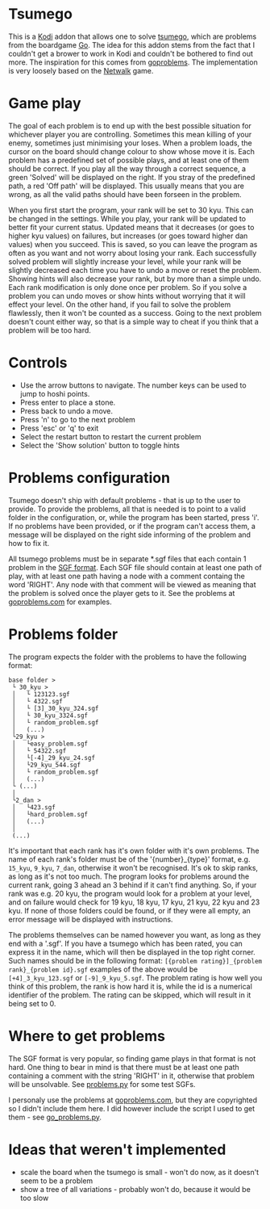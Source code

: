# Tsumego
  This is a [Kodi](http://kodi.tv/) addon that allows one to solve [tsumego](https://en.wikipedia.org/wiki/Tsumego), which are problems from the boardgame [Go](https://en.wikipedia.org/wiki/Go_%28game%29). The idea for this addon stems from the fact that I couldn't get a brower to work in Kodi and couldn't be bothered to find out more. The inspiration for this comes from [goproblems](http://www.goproblems.com). The implementation is very loosely based on the [Netwalk](http://kodi.wiki/view/Add-on:Netwalk_Game) game.

# Game play
  The goal of each problem is to end up with the best possible situation for whichever player you are controlling. Sometimes this mean killing of your enemy, sometimes just minimising your loses. When a problem loads, the cursor on the board should change colour to show whose move it is. Each problem has a predefined set of possible plays, and at least one of them should be correct. If you play all the way through a correct sequence, a green 'Solved' will be displayed on the right. If you stray of the predefined path, a red 'Off path' will be displayed. This usually means that you are wrong, as all the valid paths should have been forseen in the problem.
  
  When you first start the program, your rank will be set to 30 kyu. This can be changed in the settings. While you play, your rank will be updated to better fit your current status. Updated means that it decreases (or goes to higher kyu values) on failures, but increases (or goes toward higher dan values) when you succeed. This is saved, so you can leave the program as often as you want and not worry about losing your rank. Each successfully solved problem will slightly increase your level, while your rank will be slightly decreased each time you have to undo a move or reset the problem. Showing hints will also decrease your rank, but by more than a simple undo. Each rank modification is only done once per problem. So if you solve a problem you can undo moves or show hints without worrying that it will effect your level. On the other hand, if you fail to solve the problem flawlessly, then it won't be counted as a success. Going to the next problem doesn't count either way, so that is a simple way to cheat if you think that a problem will be too hard.

# Controls
  * Use the arrow buttons to navigate. The number keys can be used to jump to hoshi points.
  * Press enter to place a stone.
  * Press back to undo a move.
  * Press 'n' to go to the next problem
  * Press 'esc' or 'q' to exit
  * Select the restart button to restart the current problem
  * Select the 'Show solution' button to toggle hints

# Problems configuration
  Tsumego doesn't ship with default problems - that is up to the user to provide. To provide the problems, all that is needed is to point to a valid folder in the configuration, or, while the program has been started, press 'i'. If no problems have been provided, or if the program can't access them, a message will be displayed on the right side informing of the problem and how to fix it.

  All tsumego problems must be in separate \*.sgf files that each contain 1 problem in the [SGF format](http://senseis.xmp.net/?SmartGameFormat). Each SGF file should contain at least one path of play, with at least one path having a node with a comment containg the word 'RIGHT'. Any node with that comment will be viewed as meaning that the problem is solved once the player gets to it. See the problems at [goproblems.com](http://www.goproblems.com) for examples.
  
# Problems folder
  The program expects the folder with the problems to have the following format:
```
base folder >
 └ 30_kyu >
 │   └ 123123.sgf
 │   └ 4322.sgf
 │   └ [3]_30_kyu_324.sgf
 │   └ 30_kyu_3324.sgf
 │   └ random_problem.sgf
 │   (...)
 └29_kyu >
 │   └easy_problem.sgf
 │   └ 54322.sgf
 │   └[-4]_29_kyu_24.sgf
 │   └29_kyu_544.sgf
 │   └ random_problem.sgf
 │   (...)
 └ (...)
 │
 └2_dan >
 │   └423.sgf
 │   └hard_problem.sgf
 │   (...)
 │
 (...)
```
It's important that each rank has it's own folder with it's own problems. The name of each rank's folder must be of the '{number}\_{type}' format, e.g. `15_kyu`, `9_kyu`, `7_dan`, otherwise it won't be recognised. It's ok to skip ranks, as long as it's not too much. The program looks for problems around the current rank, going 3 ahead an 3 behind if it can't find anything. So, if your rank was e.g. 20 kyu, the program would look for a problem at your level, and on failure would check for 19 kyu, 18 kyu, 17 kyu, 21 kyu, 22 kyu and 23 kyu. If none of those folders could be found, or if they were all empty, an error message will be displayed with instructions.

  The problems themselves can be named however you want, as long as they end with a '.sgf'. If you have a tsumego which has been rated, you can express it in the name, which will then be displayed in the top right corner. Such names should be in the following format:
  ```[{problem rating}]_{problem rank}_{problem id}.sgf```
examples of the above would be `[+4]_3_kyu_123.sgf` or `[-9]_9_kyu_5.sgf`. The problem rating is how well you think of this problem, the rank is how hard it is, while the id is a numerical identifier of the problem. The rating can be skipped, which will result in it being set to 0.

# Where to get problems
 The SGF format is very popular, so finding game plays in that format is not hard. One thing to bear in mind is that there must be at least one path containing a comment with the string 'RIGHT' in it, otherwise that problem will be unsolvable. See [problems.py](https://github.com/mruwnik/script.game.tsumego/blob/master/resources/lib/problems.py) for some test SGFs.

 I personaly use the problems at [goproblems.com](http://www.goproblems.com), but they are copyrighted so I didn't include them here. I did however include the script I used to get them - see [go_problems.py](https://github.com/mruwnik/script.game.tsumego/blob/master/go_problems.py).


# Ideas that weren't implemented
* scale the board when the tsumego is small - won't do now, as it doesn't seem to be a problem
* show a tree of all variations - probably won't do, because it would be too slow

